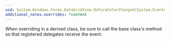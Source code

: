 ```yaml
---
uid: System.Windows.Forms.DataGridView.OnForeColorChanged(System.EventArgs)
additional_notes.overrides: *content
---
```


<p>When overriding <xref href="System.Windows.Forms.DataGridView.OnForeColorChanged(System.EventArgs)"></xref> in a derived class, be sure to call the base class's <xref href="System.Windows.Forms.DataGridView.OnForeColorChanged(System.EventArgs)"></xref> method so that registered delegates receive the event.</p>


